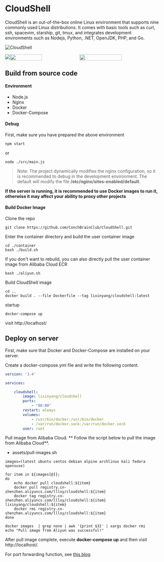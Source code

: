 # CloudShell

CloudShell is an out-of-the-box online Linux environment that supports nine commonly used Linux distributions.  It comes with basic tools such as curl, ssh, spacevim, starship, git, tmux, and integrates development environments such as Nodejs, Python, .NET, OpenJDK, PHP, and Go.

![CloudShell](https://github.com/ConchBrainClub/CloudShell/workflows/CloudShell/badge.svg)

<div style="display:flex; width: 100%;">
    <img src="https://corehome.oss-accelerate.aliyuncs.com/blogs/screencapture-180-76-232-34-1599031047847.png" />
    <img style="width: 46%;" src="https://github.com/ConchbrainClub/CloudShell/assets/32838371/c4cb43c5-1706-4a79-a7aa-e30cdae9dd87" />
    <img style="width: 53%; height: 100%;" src="https://github.com/ConchbrainClub/CloudShell/assets/32838371/8b3d8ce1-7add-472a-9088-f49cebd6b4d8" />
</div>

## Build from source code

#### Environment

- Node.js
- Nginx
- Docker
- Docker-Compose

#### Debug

First, make sure you have prepared the above environment

```shell
npm start
```

or

```shell
node ./src/main.js
```

> Note: The project dynamically modifies the nginx configuration, so it is recommended to debug in the development environment.
The default will modify the file **/etc/nginx/sites-enabled/default**.

**If the server is running, it is recommended to use Docker images to run it, otherwise it may affect your ability to proxy other projects**

#### Build Docker Image

Clone the repo

```shell
git clone https://github.com/ConchBrainClub/CloudShell.git
```

Enter the container directory and build the user container image

```shell
cd ./container
bash ./build.sh
```

If you don't want to rebuild, you can also directly pull the user container image from Alibaba Cloud ECR

```shell
bash ./aliyun.sh
```

Build CloudShell image

```shell
cd ..
docker build . --file Dockerfile --tag lixinyang/cloudshell:latest
```

startup

```shell
docker-compose up
```

visit  http://localhost/

## Deploy on server

First, make sure that Docker and Docker-Compose are installed on your server.

Create a docker-compose.yml file and write the following content.

```yaml
version: '3.4'

services:

    cloudshell:
        image: lixinyang/cloudshell
        ports:
            - "80:80"
        restart: always
        volumes:
            - /usr/bin/docker:/usr/bin/docker
            - /var/run/docker.sock:/var/run/docker.sock
        user: root
```

Pull image from Alibaba Cloud. ** Follow the script below to pull the image from Alibaba Cloud**.

- assets/pull-images.sh

```shell
images=(latest ubuntu centos debian alpine archlinux kali fedora opensuse)

for item in ${images[@]};
do
    echo docker pull cloudshell:${item}
    docker pull registry.cn-shenzhen.aliyuncs.com/lllxy/cloudshell:${item}
    docker tag registry.cn-shenzhen.aliyuncs.com/lllxy/cloudshell:${item} lixinyang/cloudshell:${item}
    docker rmi registry.cn-shenzhen.aliyuncs.com/lllxy/cloudshell:${item}
done

docker images  | grep none | awk '{print $3}' | xargs docker rmi
echo "Pull image from Aliyun was successful!"
```

After pull image complete, execute **docker-compose up** and then visit http://localhost/.

For port forwarding function, see [this blog](https://www.lllxy.net/Blog/Detail/5b897c13-fd96-4392-bd58-ed619d9e876d)
